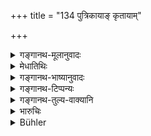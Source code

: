 +++
title = "134 पुत्रिकायाङ् कृतायाम्"

+++

<details><summary>गङ्गानथ-मूलानुवादः</summary>

But if a son happen to be born after the daughter has been ‘appointed,’ the division must be equal; as there is no seniority for the woman.—(134)
</details>

<details><summary>मेधातिथिः</summary>

**समस् तत्र** तुल्यो विभागो जातेन पुत्रेण ज्येष्ठांशनिषेधः । **ज्येष्ठता नास्ति हि स्त्रियाः** रिक्थभाग एव ज्येष्ठता निषिध्यते न त्व् अस्यां गुरुवृत्तौ ॥ ९.१३४ ॥
</details>

<details><summary>गङ्गानथ-भाष्यानुवादः</summary>

The division shall be equal,—there shall be equal shares, with the son thus born.

This precludes the ‘preferential share.’

‘*There is no seniority for the woman*.’—The ‘seniority’ precluded is in regard to the share of inheritance only, and not in regard to the treatment to be accorded to her.—(134)
</details>

<details><summary>गङ्गानथ-टिप्पन्यः</summary>

This verse is quoted in *Vivādaratnākara* (p. 541), which adds the following notes:—The ‘*putra*’ here stands for the *aurasa*, ‘body-born,’ son;—‘*anu*’, after the ‘appointment’ of the daughter;—‘*striyāḥ*’, of the ‘appointed daughter’; who the ‘appointed daughter’ is, is described by Manu in verse 127.

It is quoted in *Mitākṣarā* (2.132) to the effect that when both the sons—the body-born son and the son born of the ‘appointed daughter’—are there, all the property is *not* to go to the former only. The
*Bālambhaṭṭī* adds that the meaning of the last quarter is that the
‘special portion’ ordained for the ‘eldest son’ does not accrue to the ‘appointed daughter’ or her son.

It is quoted in *Aparārka* (p. 739);—in *Parāśaramādhava* (Vyavahāra, p. 347), which has the same note as the *Mitākṣarā*;—in *Madanapārijāta* (p. 654);—in *Vivādacintāmaṇi* (Calcutta, p. 150);—in
*Dāyakramasaṅgraha* (p. 51);—by Jīmūtavāhan (*Dāyabhāga*, pp. 223 and
67), as setting forth a reason why the Appointed Daughter should offer the Ball through her son.
</details>

<details><summary>गङ्गानथ-तुल्य-वाक्यानि</summary>

*Bṛhaspati* (25.33, 35).—‘Of the thirteen sons mentioned by Manu, the
Body-horn son and the Appointed Daughter continue the family. No one hut a Body-born son is declared to be the father’s heir; an Appointed Daughter is equal to him; all the others are entitled to maintenance only.’

*Kātyāyana* (Parāśaramādhava-Vyavahāra, p. 347).—‘On the birth of a
Body-born son, the other sons are entitled to only a fourth part of the share, if they belong to the same caste as the father; if they belong to lower castes, they are entitled to food and clothing only.’
</details>

<details><summary>भारुचिः</summary>

एवं च सति पुत्रांशदानम् अज्येष्ठत्वान् नास्ति ॥ ९.१३४ ॥
</details>

<details><summary>Bühler</summary>

134	But if, after a daughter has been appointed, a son be born (to her father), the division (of the inheritance) must in that (case) be equal; for there is no right of primogeniture for a woman.
</details>
